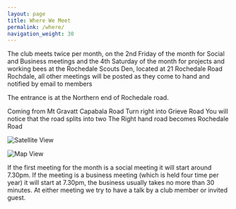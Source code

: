 ```yaml
---
layout: page
title: Where We Meet
permalink: /where/
navigation_weight: 30
---
```


The club meets twice per month, on the 2nd Friday of the month for Social and
Business meetings and the 4th Saturday of the month for projects and working
bees at the Rochedale Scouts Den, located at 21 Rochedale Road Rochdale, all
other meetings will be posted as they come to hand and notified by email to members

The entrance is at the Northern end of Rochedale road.

Coming from Mt Gravatt Capabala Road Turn right into Grieve Road You will notice
that the road splits into two The Right hand road becomes Rochedale Road

![Satellite View]({{site.baseurl}}/images/sat.png)

![Map View]({{site.baseurl}}/images/map.png)

If the first meeting for the month is a social meeting it will start around
7.30pm. If the meeting is a business meeting (which is held four time
per year) it will start at 7.30pm, the business usually takes no more than
30 minutes. At either meeting we try to have a talk by a club member or invited guest.


